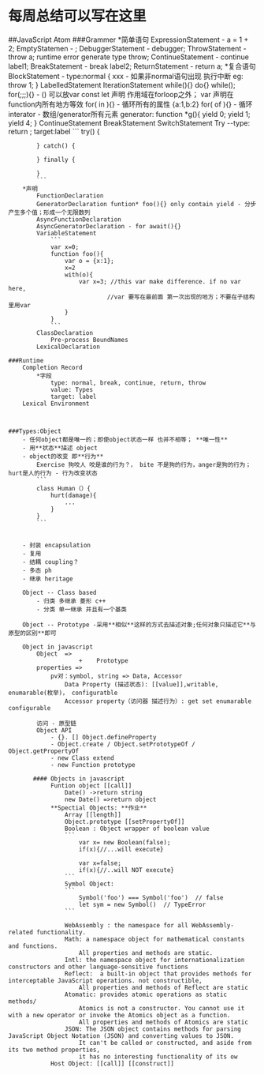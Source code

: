 # 每周总结可以写在这里

##JavaScript Atom
    ###Grammer
        *简单语句
            ExpressionStatement - a = 1 + 2;
            EmptyStatemen - ;
            DebuggerStatement - debugger;
            ThrowStatement - throw a; runtime error generate type throw;
            ContinueStatement - continue label1; 
            BreakStatement - break label2;
            ReturnStatement - return a;
        *复合语句
            BlockStatement - type:normal
                {
                    xxx - 如果非normal语句出现 执行中断 eg: throw 1;
                }
            LabelledStatement
            IterationStatement
                while(){}
                do{} while();
                for(;;;){} - () 可以放var const let 声明 作用域在forloop之外； var 声明在function内所有地方等效
                for( in ){} - 循环所有的属性 {a:1,b:2}
                for( of ){} - 循环interator - 数组/generator所有元素
                    generator:
                    function *g(){
                        yield 0;
                        yield 1;
                        yield 4;
                    }
            ContinueStatement
            BreakStatement
            SwitchStatement
            Try --type: return ; target:label
            ```
            try() {

            } catch() {

            } finally {

            }
            ```
        *声明
            FunctionDeclaration
            GeneratorDeclaration funtion* foo(){} only contain yield - 分步产生多个值；形成一个无限数列
            AsyncFunctionDeclaration
            AsyncGeneratorDeclaration - for await(){}
            VariableStatement
                ```
                var x=0;
                function foo(){
                    var o = {x:1};
                    x=2
                    with(o){
                        var x=3; //this var make difference. if no var here, 
                                //var 要写在最前面 第一次出现的地方；不要在子结构里用var
                    }
                }
                ```
            ClassDeclaration
                Pre-process BoundNames
            LexicalDeclaration

    ###Runtime 
        Completion Record
            *字段 
                type: normal, break, continue, return, throw
                value: Types
                target: label
        Lexical Environment
    


    ###Types:Object 
        - 任何object都是唯一的；即使object状态一样 也并不相等； **唯一性**
        - 用**状态**描述 object
        - object的改变 即**行为**
            Exercise 狗咬人 咬是谁的行为？， bite 不是狗的行为，anger是狗的行为； hurt是人的行为 - 行为改变状态
            ```
            class Human（）{
                hurt(damage){
                    ...
                }
            }
            ```
        

        - 封装 encapsulation 
        - 复用
        - 结耦 coupling？
        - 多态 ph
        - 继承 heritage

        Object -- Class based
            - 归类 多继承 菱形 c++
            - 分类 单一继承 并且有一个基类

        Object -- Prototype -采用**相似**这样的方式去描述对象;任何对象只描述它**与原型的区别**即可

        Object in javascript
            Object  =>    
                        +    Prototype
            properties =>
                pv对：symbol, string => Data, Accessor
                    Data Property (描述状态): [[value]],writable, enumarable(枚举)， configuratble　
                    Accessor property（访问器 描述行为）: get set enumarable configurable

            访问 - 原型链
            Object API 
                - {}. [] Object.defineProperty
                - Object.create / Object.setPrototypeOf / Object.getPropertyOf
                - new Class extend
                - new Function prototype

           #### Objects in javascript
                Funtion object [[call]]
                    Date() ->return string
                    new Date() =>return object
                **Spectial Objects: **作业**
                    Array [[length]] 
                    Object.prototype [[setPropertyOf]]
                    Boolean : Object wrapper of boolean value 
                    ```
                        var x= new Boolean(false); 
                        if(x){//...will execute}
                        
                        var x=false;
                        if(x){//..will NOT execute}
                    ```
                    Symbol Object:
                    ```
                        Symbol('foo') === Symbol('foo')  // false
                        let sym = new Symbol()  // TypeError
                    ```
                
                    WebAssembly : the namespace for all WebAssembly-related functionality.
                    Math: a namespace object for mathematical constants and functions. 
                        All properties and methods are static.
                    Intl: the namespace object for internationalization constructors and other language-sensitive functions
                    Reflect:  a built-in object that provides methods for interceptable JavaScript operations. not constructible, 
                        All properties and methods of Reflect are static
                    Atomatic: provides atomic operations as static methods/
                        Atomics is not a constructor. You cannot use it with a new operator or invoke the Atomics object as a function. 
                        All properties and methods of Atomics are static
                    JSON: The JSON object contains methods for parsing JavaScript Object Notation (JSON) and converting values to JSON. 
                        It can't be called or constructed, and aside from its two method properties, 
                        it has no interesting functionality of its ow
                Host Object: [[call]] [[construct]]

            

       
